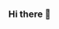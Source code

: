 ### Hi there 👋

<!--
**Anoop072001/Anoop072001** is a ✨ _special_ ✨ repository because its `README.md` (this file) appears on your GitHub profile.

Here are some ideas to get you started:

- 🔭 I’m currently working on Flutter
- 🌱 I’m currently learning Flutter
- 👯 I’m looking to collaborate on Flutter
- 🤔 I’m looking for help with Flutter
- 💬 Ask me about C,Python,Flutter ...
- 📫 How to reach me: anoopsidhan777@gmail.com, https://www.linkedin.com/in/anoop-sidhan-71b1221a6
- 😄 Pronouns: ...
- ⚡ Fun fact: ...
-->
